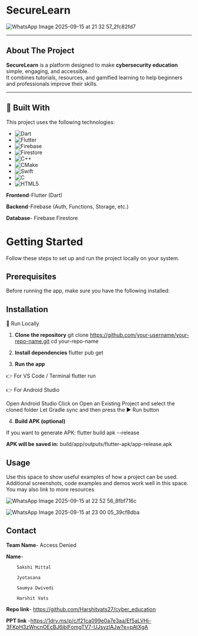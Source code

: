 # SecureLearn
![WhatsApp Image 2025-09-15 at 21 32 57_2fc82fd7](https://github.com/user-attachments/assets/fb0b81b3-4d93-4c44-b4fa-f6cfe4b48ca0)



---

##  About The Project  

**SecureLearn** is a platform designed to make **cybersecurity education** simple, engaging, and accessible.  
It combines tutorials, resources, and gamified learning to help beginners and professionals improve their skills.  

---
## 🚀 Built With  

This project uses the following technologies:  

- ![Dart](https://img.shields.io/badge/Dart-0175C2?style=for-the-badge&logo=dart&logoColor=white)  
- ![Flutter](https://img.shields.io/badge/Flutter-02569B?style=for-the-badge&logo=flutter&logoColor=white)  
- ![Firebase](https://img.shields.io/badge/Firebase-FFCA28?style=for-the-badge&logo=firebase&logoColor=black)  
- ![Firestore](https://img.shields.io/badge/Firestore-FF7139?style=for-the-badge&logo=firebase&logoColor=white)  
- ![C++](https://img.shields.io/badge/C++-00599C?style=for-the-badge&logo=c%2B%2B&logoColor=white)  
- ![CMake](https://img.shields.io/badge/CMake-064F8C?style=for-the-badge&logo=cmake&logoColor=white)  
- ![Swift](https://img.shields.io/badge/Swift-FA7343?style=for-the-badge&logo=swift&logoColor=white)  
- ![C](https://img.shields.io/badge/C-A8B9CC?style=for-the-badge&logo=c&logoColor=white)  
- ![HTML5](https://img.shields.io/badge/HTML5-E34F26?style=for-the-badge&logo=html5&logoColor=white)  

**Frontend**-Flutter (Dart)

**Backend**-Firebase (Auth, Functions, Storage, etc.)

**Database**- Firebase Firestore


#  Getting Started

Follow these steps to set up and run the project locally on your system.

##  Prerequisites

 Before running the app, make sure you have the following installed:

 ## Installation
 
🚀 Run Locally
1. **Clone the repository**
git clone https://github.com/your-username/your-repo-name.git
cd your-repo-name

2. **Install dependencies**
flutter pub get

3. **Run the app**

👉 For VS Code / Terminal
  flutter run

👉 For Android Studio

Open Android Studio
Click on Open an Existing Project and select the cloned folder
Let Gradle sync and then press the ▶ Run button

4. **Build APK (optional)**

  If you want to generate APK:
  flutter build apk --release

**APK will be saved in:**
build/app/outputs/flutter-apk/app-release.apk

## Usage
Use this space to show useful examples of how a project can be used. Additional screenshots, code examples and demos work well in this space. You may also link to more resources



![WhatsApp Image 2025-09-15 at 22 52 56_8fbf716c](https://github.com/user-attachments/assets/e10342d7-6027-48c8-a455-35864ab085ca)

![WhatsApp Image 2025-09-15 at 23 00 05_39cf8dba](https://github.com/user-attachments/assets/c3db83d0-038f-4eaf-8d16-b4133b3f8e5e)


## Contact
**Team Name**- Access Denied

**Name**- 

		Sakshi Mittal
				
		Jyotasana 
				
		Saumya Dwivedi
				
		Harshit Vats 


**Repo link**- https://github.com/Harshitvats27/cyber_education




**PPT  link** -https://1drv.ms/p/c/f21ca099e0a7e3aa/Ef5aLVHi-3FKpH3zWncnOEcBJ6jblFomgTV7-UJsyzlAJw?e=pAtXgA
